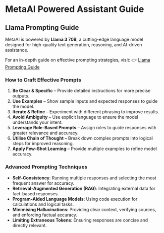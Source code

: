 # **MetaAI Powered Assistant Guide**

## **Llama Prompting Guide**

MetaAI is powered by **Llama 3 70B**, a cutting-edge language model designed for high-quality text generation, reasoning, and AI-driven assistance.

For an in-depth guide on effective prompting strategies, visit:
👉 [Llama Prompting Guide](https://www.llama.com/docs/how-to-guides/prompting/)

### **How to Craft Effective Prompts**
1. **Be Clear & Specific** – Provide detailed instructions for more precise outputs.
2. **Use Examples** – Show sample inputs and expected responses to guide the model.
3. **Iterate & Refine** – Experiment with different phrasing to improve results.
4. **Avoid Ambiguity** – Use explicit language to ensure the model understands your intent.
5. **Leverage Role-Based Prompts** – Assign roles to guide responses with greater relevance and accuracy.
6. **Utilise Chain of Thought** – Break down complex prompts into logical steps for improved reasoning.
7. **Apply Few-Shot Learning** – Provide multiple examples to refine model accuracy.

### **Advanced Prompting Techniques**
- **Self-Consistency**: Running multiple responses and selecting the most frequent answer for accuracy.
- **Retrieval-Augmented Generation (RAG)**: Integrating external data for fact-based responses.
- **Program-Aided Language Models**: Using code execution for calculations and logical tasks.
- **Minimising Hallucinations**: Providing clear context, verifying sources, and enforcing factual accuracy.
- **Limiting Extraneous Tokens**: Ensuring responses are concise and directly relevant.
